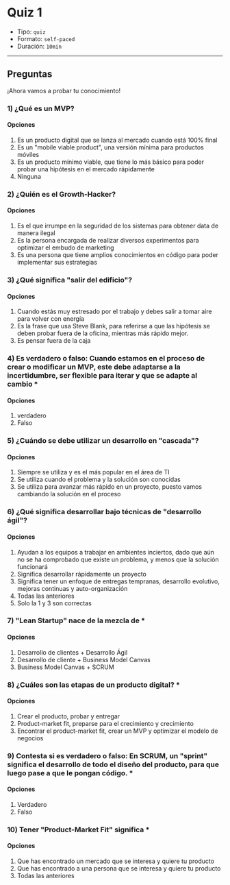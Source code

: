 # Quiz 1

- Tipo: `quiz`
- Formato: `self-paced`
- Duración: `10min`

***

## Preguntas

¡Ahora vamos a probar tu conocimiento!

### 1) ¿Qué es un MVP?

#### Opciones

1. Es un producto digital que se lanza al mercado cuando está 100% final
2. Es un "mobile viable product", una versión mínima para productos móviles
3. Es un producto mínimo viable, que tiene lo más básico para poder probar una
   hipótesis en el mercado rápidamente
4. Ninguna

<solution style="display:none;">3</solution>

### 2) ¿Quién es el Growth-Hacker?

#### Opciones

1. Es el que irrumpe en la seguridad de los sistemas para obtener data de manera
   ilegal
2. Es la persona encargada de realizar diversos experimentos para optimizar el
   embudo de marketing
3. Es una persona que tiene amplios conocimientos en código para poder
   implementar sus estrategias

<solution style="display:none;">2</solution>

### 3) ¿Qué significa "salir del edificio"?

#### Opciones

1. Cuando estás muy estresado por el trabajo y debes salir a tomar aire para
   volver con energía
2. Es la frase que usa Steve Blank, para referirse a que las hipótesis se deben
   probar fuera de la oficina, mientras más rápido mejor.
3. Es pensar fuera de la caja

<solution style="display:none;">2</solution>

### 4) Es verdadero o falso: Cuando estamos en el proceso de crear o modificar un MVP, este debe adaptarse a la incertidumbre, ser flexible para iterar y que se adapte al cambio *

#### Opciones

1. verdadero
2. Falso

<solution style="display:none;">1</solution>

### 5) ¿Cuándo se debe utilizar un desarrollo en "cascada"?

#### Opciones

1. Siempre se utiliza y es el más popular en el área de TI
2. Se utiliza cuando el problema y la solución son conocidas
3. Se utiliza para avanzar más rápido en un proyecto, puesto vamos cambiando la
   solución en el proceso

<solution style="display:none;">2</solution>

### 6) ¿Qué significa desarrollar bajo técnicas de "desarrollo ágil"?

#### Opciones

1. Ayudan a los equipos a trabajar en ambientes inciertos, dado que aún no se ha
   comprobado que existe un problema, y menos que la solución funcionará
2. Significa desarrollar rápidamente un proyecto
3. Significa tener un enfoque de entregas tempranas, desarrollo evolutivo,
   mejoras continuas y auto-organización
4. Todas las anteriores
5. Solo la 1 y 3 son correctas

<solution style="display:none;">5</solution>

### 7) "Lean Startup" nace de la mezcla de *

#### Opciones

1. Desarrollo de clientes + Desarrollo Ágil
2. Desarrollo de cliente + Business Model Canvas
3. Business Model Canvas + SCRUM

<solution style="display:none;">1</solution>

### 8) ¿Cuáles son las etapas de un producto digital?  *

#### Opciones

1. Crear el producto, probar y entregar
2. Product-market fit, preparse para el crecimiento y crecimiento
3. Encontrar el product-market fit, crear un MVP y optimizar el modelo de negocios

<solution style="display:none;">2</solution>

### 9) Contesta si es verdadero o falso: En SCRUM, un "sprint" significa el desarrollo de todo el diseño del producto, para que luego pase a que le pongan código. *

#### Opciones

1. Verdadero
2. Falso

<solution style="display:none;">2</solution>

### 10) Tener "Product-Market Fit" significa *

#### Opciones

1. Que has encontrado un mercado que se interesa y quiere tu producto
2. Que has encontrado a una persona que se interesa y quiere tu producto
3. Todas las anteriores

<solution style="display:none;">1</solution>

